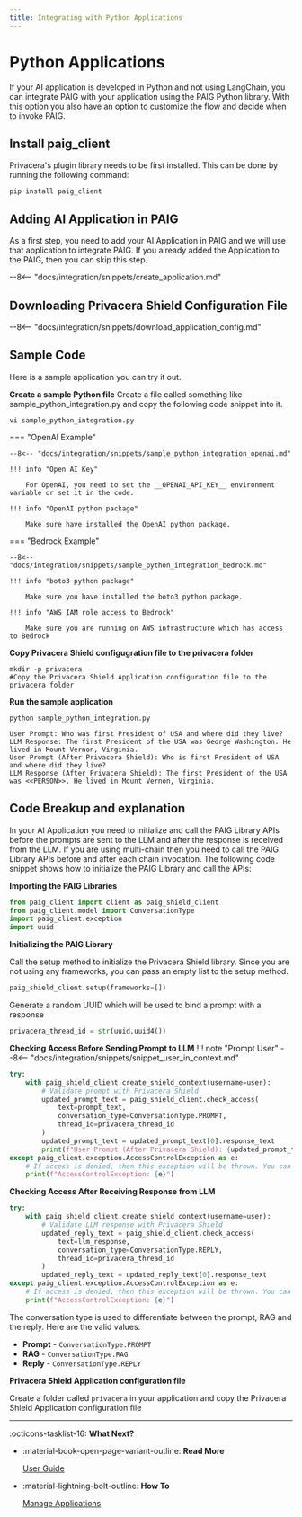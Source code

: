 ```yaml
---
title: Integrating with Python Applications
---
```


# Python Applications

If your AI application is developed in Python and not using LangChain, you can integrate PAIG with your application
using the PAIG Python library. With this option you also have an option to customize the flow and decide when to invoke
PAIG.

## **Install paig_client**

Privacera's plugin library needs to be first installed. This can be done by running the following command:

```shell
pip install paig_client
```

## **Adding AI Application in PAIG**

<!-- md:go_to_paig /#/ai_applications:Go To PAIG -->

As a first step, you need to add your AI Application in PAIG and we will use that application to integrate PAIG.
If you already added the Application to the PAIG, then you can skip this step.

--8<-- "docs/integration/snippets/create_application.md"

## **Downloading Privacera Shield Configuration File**

<!-- md:go_to_paig /#/ai_applications:Go To PAIG -->

--8<-- "docs/integration/snippets/download_application_config.md"

## **Sample Code**

Here is a sample application you can try it out.

**Create a sample Python file**
Create a file called something like sample_python_integration.py and copy the following code snippet into it.

```shell
vi sample_python_integration.py
```

=== "OpenAI Example"

    --8<-- "docs/integration/snippets/sample_python_integration_openai.md"

    !!! info "Open AI Key"
    
        For OpenAI, you need to set the __OPENAI_API_KEY__ environment variable or set it in the code.

    !!! info "OpenAI python package"
    
        Make sure have installed the OpenAI python package.

=== "Bedrock Example"

    --8<-- "docs/integration/snippets/sample_python_integration_bedrock.md"

    !!! info "boto3 python package"
    
        Make sure you have installed the boto3 python package.

    !!! info "AWS IAM role access to Bedrock"

        Make sure you are running on AWS infrastructure which has access to Bedrock


**Copy Privacera Shield configugration file to the privacera folder**

```shell
mkdir -p privacera
#Copy the Privacera Shield Application configuration file to the privacera folder
```

**Run the sample application**
```shell
python sample_python_integration.py
```

``` title="Output" linenums="0" hl_lines="2 4"
User Prompt: Who was first President of USA and where did they live?
LLM Response: The first President of the USA was George Washington. He lived in Mount Vernon, Virginia.
User Prompt (After Privacera Shield): Who is first President of USA and where did they live?
LLM Response (After Privacera Shield): The first President of the USA was <<PERSON>>. He lived in Mount Vernon, Virginia.
```

## **Code Breakup and explanation**

In your AI Application you need to initialize and call the PAIG Library APIs before the prompts are sent to the LLM and
after the response is received from the LLM. If you are using multi-chain then you need to call the PAIG Library APIs
before and after each chain invocation. The following code snippet shows how to initialize the PAIG Library and
call the APIs:

**Importing the PAIG Libraries**
```python
from paig_client import client as paig_shield_client
from paig_client.model import ConversationType
import paig_client.exception
import uuid
```

**Initializing the PAIG Library**

Call the setup method to initialize the Privacera Shield library. Since you are not using any frameworks, you can pass
an empty list to the setup method.

```python
paig_shield_client.setup(frameworks=[])
```

Generate a random UUID which will be used to bind a prompt with a response
```python
privacera_thread_id = str(uuid.uuid4())
```
**Checking Access Before Sending Prompt to LLM**
!!! note "Prompt User"
    --8<-- "docs/integration/snippets/snippet_user_in_context.md"

```python
try:
    with paig_shield_client.create_shield_context(username=user):
        # Validate prompt with Privacera Shield
        updated_prompt_text = paig_shield_client.check_access(
            text=prompt_text,
            conversation_type=ConversationType.PROMPT,
            thread_id=privacera_thread_id
        )
        updated_prompt_text = updated_prompt_text[0].response_text
        print(f"User Prompt (After Privacera Shield): {updated_prompt_text}")
except paig_client.exception.AccessControlException as e:
    # If access is denied, then this exception will be thrown. You can handle it accordingly.
    print(f"AccessControlException: {e}")
```

**Checking Access After Receiving Response from LLM**
```python
try:
    with paig_shield_client.create_shield_context(username=user):
        # Validate LLM response with Privacera Shield
        updated_reply_text = paig_shield_client.check_access(
            text=llm_response,
            conversation_type=ConversationType.REPLY,
            thread_id=privacera_thread_id
        )
        updated_reply_text = updated_reply_text[0].response_text
except paig_client.exception.AccessControlException as e:
    # If access is denied, then this exception will be thrown. You can handle it accordingly.
    print(f"AccessControlException: {e}")
```

The conversation type is used to differentiate between the prompt, RAG and the reply. Here are the valid values:

- **Prompt** - `ConversationType.PROMPT`
- **RAG** - `ConversationType.RAG`
- **Reply** - `ConversationType.REPLY`

**Privacera Shield Application configuration file**

Create a folder called `privacera` in your application and copy the Privacera Shield Application configuration file


---
:octicons-tasklist-16: **What Next?**

<div class="grid cards" markdown>

-   :material-book-open-page-variant-outline: __Read More__

    [User Guide](../../user-guide/)

-   :material-lightning-bolt-outline: __How To__

    [Manage Applications](../user-guide/manage-applications/index)
